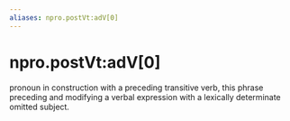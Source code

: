 ```yaml
---
aliases: npro.postVt:adV[0]
---
```

# npro.postVt:adV[0]

pronoun in construction with a preceding transitive verb, this phrase preceding and modifying a verbal expression with a lexically determinate omitted subject.